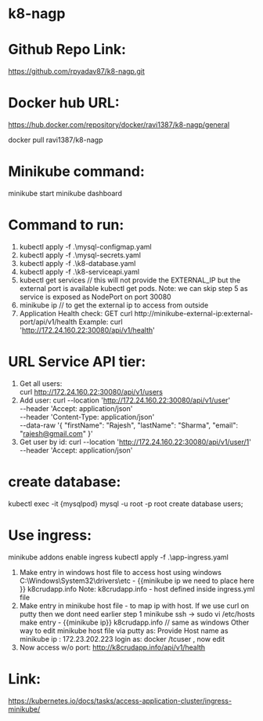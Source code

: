 # k8-nagp

Github Repo Link:
===============
https://github.com/rpyadav87/k8-nagp.git

Docker hub URL:
==============
https://hub.docker.com/repository/docker/ravi1387/k8-nagp/general

docker pull ravi1387/k8-nagp

Minikube command:
================
minikube start
minikube dashboard

Command to run:
===============
1. kubectl apply -f .\mysql-configmap.yaml
2. kubectl apply -f .\mysql-secrets.yaml
3. kubectl apply -f .\k8-database.yaml   
4. kubectl apply -f .\k8-serviceapi.yaml
5. kubectl get services // this will not provide the EXTERNAL_IP but the external port is 
   available kubectl get pods.
   Note: we can skip step 5 as service is exposed as NodePort on port 30080 
6. minikube ip // to get the external ip to access from outside
7. Application Health check:
   GET curl http://minikube-external-ip:external-port/api/v1/health
   Example: curl 'http://172.24.160.22:30080/api/v1/health'

URL Service API tier:
===================

1. Get all users:  
   curl http://172.24.160.22:30080/api/v1/users
2. Add user:
   curl --location 'http://172.24.160.22:30080/api/v1/user' \
   --header 'Accept: application/json' \
   --header 'Content-Type: application/json' \
   --data-raw '{
   "firstName": "Rajesh",
   "lastName": "Sharma",
   "email": "rajesh@gmail.com"
   }'
3. Get user by id:
   curl --location 'http://172.24.160.22:30080/api/v1/user/1' \
   --header 'Accept: application/json'

create database:
================
kubectl exec -it {mysqlpod}
mysql -u root -p root
create database users;

Use ingress:
=============
minikube addons enable ingress kubectl apply -f .\app-ingress.yaml

1. Make entry in windows host file to access host using windows C:\Windows\System32\drivers\etc -
   {{minikube ip we need to place here }} k8crudapp.info Note: k8crudapp.info - host defined inside
   ingress.yml file
2. Make entry in minikube host file - to map ip with host. If we use curl on putty then we dont need
   earlier step 1 minikube ssh -> sudo vi /etc/hosts  
   make entry - {{minikube ip}} k8crudapp.info // same as windows Other way to edit minikube host
   file via putty as:
   Provide Host name as minikube ip : 172.23.202.223 login as: docker /tcuser , now edit
3. Now access w/o port: http://k8crudapp.info/api/v1/health

Link:
=======
https://kubernetes.io/docs/tasks/access-application-cluster/ingress-minikube/
